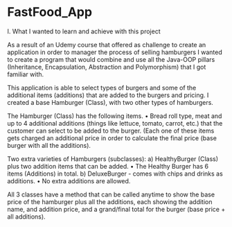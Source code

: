 # FastFood_App
I. What I wanted to learn and achieve with this project

As a result of an Udemy course that offered as challenge to create an application in order to manager the process of selling hamburgers I wanted to create a program that would combine and use all the Java-OOP pillars (Inheritance, Encapsulation, Abstraction and Polymorphism) that I got familiar with.

This application is able to select types of burgers and some of the additional items (additions) that are added to the burgers and pricing. I created a base Hamburger (Class), with two other types of hamburgers.

The Hamburger (Class) has the following items.
•	Bread roll type, meat and up to 4 additional additions (things like lettuce, tomato, carrot, etc.) that the customer can select to be added to the burger. (Each one of these items gets charged an additional price in order to calculate the final price (base burger with all the additions).

Two extra varieties of Hamburgers (subclasses):
a) HealthyBurger (Class) plus two addition items that can be added.
•	The Healthy Burger has 6 items (Additions) in total.
b) DeluxeBurger - comes with chips and drinks as additions. 
•	No extra additions are allowed.

All 3 classes have a method that can be called anytime to show the base price of the hamburger plus all the additions, each showing the addition name, and addition price, and a grand/final total for the burger (base price + all additions).
